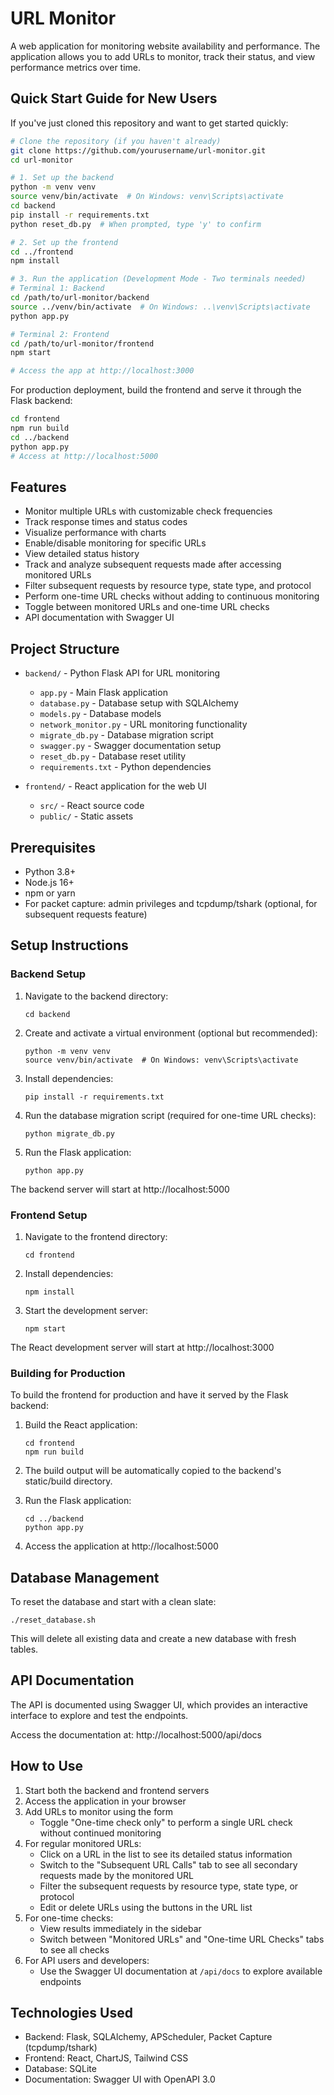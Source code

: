 # URL Monitor

A web application for monitoring website availability and performance. The application allows you to add URLs to monitor, track their status, and view performance metrics over time.

## Quick Start Guide for New Users

If you've just cloned this repository and want to get started quickly:

```bash
# Clone the repository (if you haven't already)
git clone https://github.com/yourusername/url-monitor.git
cd url-monitor

# 1. Set up the backend
python -m venv venv
source venv/bin/activate  # On Windows: venv\Scripts\activate
cd backend
pip install -r requirements.txt
python reset_db.py  # When prompted, type 'y' to confirm

# 2. Set up the frontend
cd ../frontend
npm install

# 3. Run the application (Development Mode - Two terminals needed)
# Terminal 1: Backend
cd /path/to/url-monitor/backend
source ../venv/bin/activate  # On Windows: ..\venv\Scripts\activate
python app.py

# Terminal 2: Frontend
cd /path/to/url-monitor/frontend
npm start

# Access the app at http://localhost:3000
```

For production deployment, build the frontend and serve it through the Flask backend:
```bash
cd frontend
npm run build
cd ../backend
python app.py
# Access at http://localhost:5000
```

## Features

- Monitor multiple URLs with customizable check frequencies
- Track response times and status codes
- Visualize performance with charts
- Enable/disable monitoring for specific URLs
- View detailed status history
- Track and analyze subsequent requests made after accessing monitored URLs
- Filter subsequent requests by resource type, state type, and protocol
- Perform one-time URL checks without adding to continuous monitoring
- Toggle between monitored URLs and one-time URL checks
- API documentation with Swagger UI

## Project Structure

- `backend/` - Python Flask API for URL monitoring
  - `app.py` - Main Flask application
  - `database.py` - Database setup with SQLAlchemy
  - `models.py` - Database models
  - `network_monitor.py` - URL monitoring functionality
  - `migrate_db.py` - Database migration script
  - `swagger.py` - Swagger documentation setup
  - `reset_db.py` - Database reset utility
  - `requirements.txt` - Python dependencies

- `frontend/` - React application for the web UI
  - `src/` - React source code
  - `public/` - Static assets

## Prerequisites

- Python 3.8+
- Node.js 16+
- npm or yarn
- For packet capture: admin privileges and tcpdump/tshark (optional, for subsequent requests feature)

## Setup Instructions

### Backend Setup

1. Navigate to the backend directory:
   ```
   cd backend
   ```

2. Create and activate a virtual environment (optional but recommended):
   ```
   python -m venv venv
   source venv/bin/activate  # On Windows: venv\Scripts\activate
   ```

3. Install dependencies:
   ```
   pip install -r requirements.txt
   ```

4. Run the database migration script (required for one-time URL checks):
   ```
   python migrate_db.py
   ```

5. Run the Flask application:
   ```
   python app.py
   ```

The backend server will start at http://localhost:5000

### Frontend Setup

1. Navigate to the frontend directory:
   ```
   cd frontend
   ```

2. Install dependencies:
   ```
   npm install
   ```

3. Start the development server:
   ```
   npm start
   ```

The React development server will start at http://localhost:3000

### Building for Production

To build the frontend for production and have it served by the Flask backend:

1. Build the React application:
   ```
   cd frontend
   npm run build
   ```

2. The build output will be automatically copied to the backend's static/build directory.

3. Run the Flask application:
   ```
   cd ../backend
   python app.py
   ```

4. Access the application at http://localhost:5000

## Database Management

To reset the database and start with a clean slate:

```
./reset_database.sh
```

This will delete all existing data and create a new database with fresh tables.

## API Documentation

The API is documented using Swagger UI, which provides an interactive interface to explore and test the endpoints.

Access the documentation at: http://localhost:5000/api/docs

## How to Use

1. Start both the backend and frontend servers
2. Access the application in your browser
3. Add URLs to monitor using the form
   - Toggle "One-time check only" to perform a single URL check without continued monitoring
4. For regular monitored URLs:
   - Click on a URL in the list to see its detailed status information
   - Switch to the "Subsequent URL Calls" tab to see all secondary requests made by the monitored URL
   - Filter the subsequent requests by resource type, state type, or protocol
   - Edit or delete URLs using the buttons in the URL list
5. For one-time checks:
   - View results immediately in the sidebar
   - Switch between "Monitored URLs" and "One-time URL Checks" tabs to see all checks
6. For API users and developers:
   - Use the Swagger UI documentation at `/api/docs` to explore available endpoints

## Technologies Used

- Backend: Flask, SQLAlchemy, APScheduler, Packet Capture (tcpdump/tshark)
- Frontend: React, ChartJS, Tailwind CSS
- Database: SQLite
- Documentation: Swagger UI with OpenAPI 3.0
